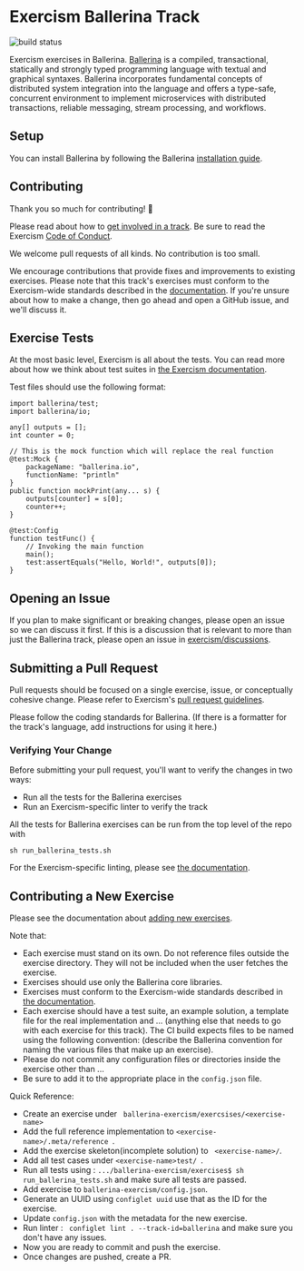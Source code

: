 # Exercism Ballerina Track

![build status](https://travis-ci.org/exercism/ballerina.svg?branch=master)

Exercism exercises in Ballerina. [Ballerina](https://ballerina.io/) is a compiled, transactional, statically and strongly typed programming language with textual and graphical syntaxes. Ballerina incorporates fundamental concepts of distributed system integration into the language and offers a type-safe, concurrent environment to implement microservices with distributed transactions, reliable messaging, stream processing, and workflows. 

## Setup

You can install Ballerina by following the Ballerina [installation guide](https://ballerina.io/learn/getting-started/). 
## Contributing

Thank you so much for contributing! :tada:

Please read about how to [get involved in a track](https://github.com/exercism/docs/tree/master/contributing-to-language-tracks). Be sure to read the Exercism [Code of Conduct](https://exercism.io/code-of-conduct).

We welcome pull requests of all kinds. No contribution is too small.

We encourage contributions that provide fixes and improvements to existing exercises. Please note that this track's exercises must conform to the Exercism-wide standards described in the [documentation](https://github.com/exercism/docs/tree/master/language-tracks/exercises). If you're unsure about how to make a change, then go ahead and open a GitHub issue, and we'll discuss it.

## Exercise Tests

At the most basic level, Exercism is all about the tests. You can read more about how we think about test suites in [the Exercism documentation](https://github.com/exercism/docs/blob/master/language-tracks/exercises/anatomy/test-suites.md).

Test files should use the following format:

```
import ballerina/test;
import ballerina/io;

any[] outputs = [];
int counter = 0;

// This is the mock function which will replace the real function
@test:Mock {
    packageName: "ballerina.io",
    functionName: "println"
}
public function mockPrint(any... s) {
    outputs[counter] = s[0];
    counter++;
}

@test:Config
function testFunc() {
    // Invoking the main function
    main();
    test:assertEquals("Hello, World!", outputs[0]);
}

```

## Opening an Issue

If you plan to make significant or breaking changes, please open an issue so we can discuss it first. If this is a discussion that is relevant to more than just the Ballerina track, please open an issue in [exercism/discussions](https://github.com/exercism/discussions/issues).

## Submitting a Pull Request

Pull requests should be focused on a single exercise, issue, or conceptually cohesive change. Please refer to Exercism's [pull request guidelines](https://github.com/exercism/docs/blob/master/contributing/pull-request-guidelines.md).

Please follow the coding standards for Ballerina. (If there is a formatter for the track's language, add instructions for using it here.)

### Verifying Your Change

Before submitting your pull request, you'll want to verify the changes in two ways:

* Run all the tests for the Ballerina exercises
* Run an Exercism-specific linter to verify the track

All the tests for Ballerina exercises can be run from the top level of the repo with

```
sh run_ballerina_tests.sh
```

For the Exercism-specific linting, please see [the documentation](https://github.com/exercism/docs/blob/master/language-tracks/configuration/linting.md).

## Contributing a New Exercise

Please see the documentation about [adding new exercises](https://github.com/exercism/docs/blob/master/you-can-help/make-up-new-exercises.md).

Note that:

- Each exercise must stand on its own. Do not reference files outside the exercise directory. They will not be included when the user fetches the exercise.
- Exercises should use only the Ballerina core libraries.
- Exercises must conform to the Exercism-wide standards described in [the documentation](https://github.com/exercism/docs/tree/master/language-tracks/exercises).
- Each exercise should have a test suite, an example solution, a template file for the real implementation and ... (anything else that needs to go with each exercise for this track). The CI build expects files to be named using the following convention: (describe the Ballerina convention for naming the various files that make up an exercise).
- Please do not commit any configuration files or directories inside the exercise other than ...
- Be sure to add it to the appropriate place in the `config.json` file.


Quick Reference: 

- Create an exercise under ``` ballerina-exercism/exercsises/<exercise-name>```
- Add the full reference implementation to ```<exercise-name>/.meta/reference ```. 
- Add the exercise skeleton(incomplete solution) to `` <exercise-name>/``. 
- Add all test cases under ```<exercise-name>test/ ```.
- Run all tests using : ``.../ballerina-exercism/exercises$ sh run_ballerina_tests.sh`` and make sure all tests are passed. 
- Add exercise to ``` ballerina-exercism/config.json ```. 
- Generate an UUID using `configlet uuid` use that as the ID for the exercise.
- Update ``config.json`` with the metadata for the new exercise. 
- Run linter : `` configlet lint . --track-id=ballerina`` and make sure you don't have any issues. 
- Now you are ready to commit and push the exercise. 
- Once changes are pushed, create a PR. 